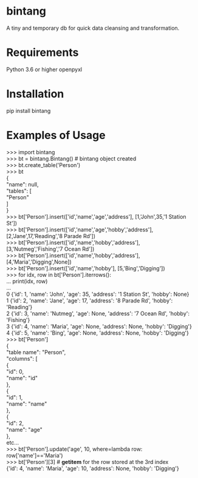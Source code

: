 # bintang
A tiny and temporary db for quick data cleansing and transformation.

# Requirements
Python 3.6 or higher
openpyxl

# Installation
pip install bintang

# Examples of Usage
  \>\>\> import bintang  
  \>\>\> bt = bintang.Bintang() # bintang object created  
  \>\>\> bt.create_table('Person')  
  \>\>\> bt  
  {  
    "name": null,  
    "tables": [  
      "Person"  
    ]  
  }  
  \>\>\> bt['Person'].insert(['id','name','age','address'], [1,'John',35,'1 Station St'])  
  \>\>\> bt['Person'].insert(['id','name','age','hobby','address'], [2,'Jane',17,'Reading','8 Parade Rd'])  
  \>\>\> bt['Person'].insert(['id','name','hobby','address'], [3,'Nutmeg','Fishing','7 Ocean Rd'])  
  \>\>\> bt['Person'].insert(['id','name','hobby','address'], [4,'Maria','Digging',None])  
  \>\>\> bt['Person'].insert(['id','name','hobby'], [5,'Bing','Digging'])  
  \>\>\> for idx, row in bt['Person'].iterrows():  
  ...     print(idx, row)  
  ...  
  0 {'id': 1, 'name': 'John', 'age': 35, 'address': '1 Station St', 'hobby': None}  
  1 {'id': 2, 'name': 'Jane', 'age': 17, 'address': '8 Parade Rd', 'hobby': 'Reading'}  
  2 {'id': 3, 'name': 'Nutmeg', 'age': None, 'address': '7 Ocean Rd', 'hobby': 'Fishing'}  
  3 {'id': 4, 'name': 'Maria', 'age': None, 'address': None, 'hobby': 'Digging'}  
  4 {'id': 5, 'name': 'Bing', 'age': None, 'address': None, 'hobby': 'Digging'}  
  \>\>\> bt['Person']  
  {  
    "table name": "Person",  
    "columns": [  
      {  
        "id": 0,  
        "name": "id"  
      },  
      {  
        "id": 1,  
        "name": "name"  
      },  
      {  
        "id": 2,  
        "name": "age"  
      },  
      etc...  
  \>\>\> bt['Person'].update('age', 10, where=lambda row: row['name']=='Maria')  
  \>\>\> bt['Person'][3] # __getitem__ for the row stored at the 3rd index  
  {'id': 4, 'name': 'Maria', 'age': 10, 'address': None, 'hobby': 'Digging'}  
